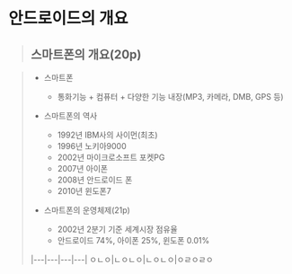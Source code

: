 # 안드로이드의 개요
>## 스마트폰의 개요(20p)

>* 스마트폰
>   * 통화기능 + 컴퓨터 + 다양한 기능 내장(MP3, 카메라, DMB, GPS 등)
>
>* 스마트폰의 역사
>   * 1992년 IBM사의 사이먼(최초)
>   * 1996년 노키아9000
>   * 2002년 마이크로소프트 포켓PG
>   * 2007년 아이폰
>   * 2008년 안드로이드 폰
>   * 2010년 윈도폰7
>
>* 스마트폰의 운영체제(21p)
>   * 2002년 2분기 기준 세계시장 점유율
>   * 안드로이드 74%, 아이폰 25%,  윈도폰 0.01%
>
> |---|---|---|---|
> ㅇㄴㅇ|ㄴㅇㄴㅇ|ㄴㅇㄴㅇ|ㅇㄹㅇㄹㅇ
